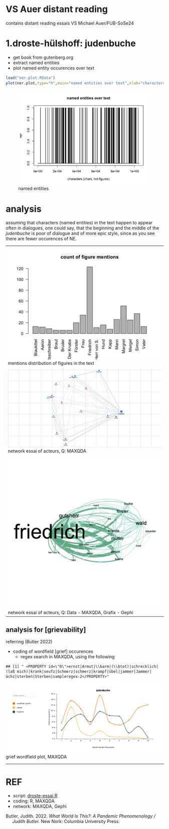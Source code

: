 VS Auer distant reading
================

contains distant reading essais VS Michael Auer/FUB-SoSe24

# 1.droste-hülshoff: judenbuche

- get book from gutenberg.org
- extract named entities
- plot named entity occurences over text

``` r
load("ner.plot.RData")
plot(ner.plot,type="h",main="named entities over text",xlab="characters (chars, not figures)")
```

<figure>
<img src="README_files/figure-gfm/plot-ner-1.png"
alt="named entities" />
<figcaption aria-hidden="true">named entities</figcaption>
</figure>

# analysis

assuming that characters (named entities) in the text happen to appear
often in dialogues, one could say, that the beginning and the middle of
the *judenbuche* is poor of dialogue and of more epic style, since as
you see there are fewer occurences of NE.

|                                                                                      |
|--------------------------------------------------------------------------------------|
| ![](ner-dist.png) mentions distribution of figures in the text                       |
| ![](acteur_network.png) network essai of acteurs, Q: MAXQDA                          |
| ![](acteur_network02.png) network essai of acteurs, Q: Data - MAXQDA, Grafix - Gephi |

## analysis for \[grievability\]

referring (Butler 2022)

- coding of wordfield \[grief\] occurences
  - regex search in MAXQDA, using the following

<!-- -->

    ## [1] " <PROPERTY id=\"0\">ernst|Armut|\\barm|(\\btot)|schrecklich|(laß mich)|krank|seufz|Schmerz|schmerz|krampf|übel|jammer|Jammer|ächz|sterben|Sterben|sampleregex-2</PROPERTY>"

![](droste_grief_codetrend.png) grief wordfield plot, MAXQDA

------------------------------------------------------------------------

# REF

- script: [droste-essai.R](droste-essai.R)
- coding: R, MAXQDA
- network: MAXQDA, Gephi

<div id="refs" class="references csl-bib-body hanging-indent">

<div id="ref-butler_what_2022" class="csl-entry">

Butler, Judith. 2022. *What World Is This?: A Pandemic Phenomenology /
Judith Butler.* New Nork: Columbia University Press.

</div>

</div>
